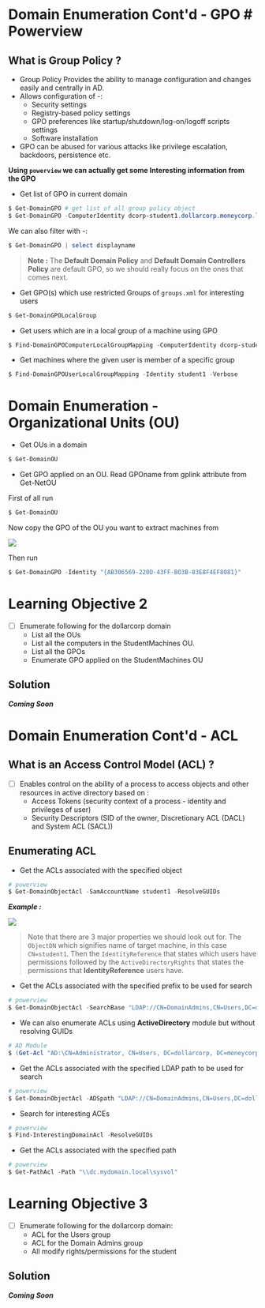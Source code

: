 # **Domain Enumeration Cont'd - GPO # Powerview**

## **What is Group Policy ?**

- Group Policy Provides the ability to manage configuration and changes easily and centrally in AD.
- Allows configuration of -:
	- Security settings
	- Registry-based policy settings
	- GPO preferences like startup/shutdown/log-on/logoff scripts settings
	- Software installation
- GPO can be abused for various attacks like privilege escalation, backdoors, persistence etc.

**Using `powerview` we can actually get some Interesting information from the GPO**

- Get list of GPO in current domain

```powershell
$ Get-DomainGPO # get list of all group policy object
$ Get-DomainGPO -ComputerIdentity dcorp-student1.dollarcorp.moneycorp.local
```

We can also filter with -:

```powershell
$ Get-DomainGPO | select displayname
```

> **Note :** The **Default Domain Policy** and **Default Domain Controllers Policy** are default GPO, so we should really focus on the ones that comes next.


- Get GPO(s) which use restricted Groups of `groups.xml` for interesting users

```powershell
$ Get-DomainGPOLocalGroup
```

- Get users which are in a local group of a machine using GPO

```powershell
$ Find-DomainGPOComputerLocalGroupMapping -ComputerIdentity dcorp-student505.dollarcorp.moneycorp.local
```

- Get machines where the given user is member of a specific group

```powershell
$ Find-DomainGPOUserLocalGroupMapping -Identity student1 -Verbose
```


# **Domain Enumeration - Organizational Units (OU)**




- Get OUs in a domain

```powershell
$ Get-DomainOU 
```

- Get GPO applied on an OU. Read GPOname from gplink attribute from Get-NetOU

First of all run 

```powershell
$ Get-DomainOU 
```

Now copy the GPO of the OU you want to extract machines from

![](https://i.imgur.com/DGySe2D.png)

Then run

```powershell
$ Get-DomainGPO -Identity "{AB306569-220D-43FF-BO3B-83E8F4EF8081}"
```


# **Learning Objective 2**

- [ ] Enumerate following for the dollarcorp domain
	- List all the OUs
	- List all the computers in the StudentMachines OU.
	- List all the GPOs
	- Enumerate GPO applied on the StudentMachines OU


## **Solution**


**_Coming Soon_**




# **Domain Enumeration Cont'd - ACL**


##  **What is an Access Control Model (ACL) ?**


- [ ] Enables control on the ability of a process to access objects and other resources in active directory based on :
	- Access Tokens (security context of a process - identity and privileges of user)
	- Security Descriptors (SID of the owner, Discretionary ACL (DACL) and System ACL (SACL))


## **Enumerating ACL**

- Get the ACLs associated with the specified object 

```powershell
# powerview
$ Get-DomainObjectAcl -SamAccountName student1 -ResolveGUIDs
```


**_Example :_**


![](https://i.imgur.com/sNgi5yP.png)

> Note that there are 3 major properties we should look out for. The `ObjectDN` which signifies name of target machine, in this case `CN=student1`. Then the `IdentityReference` that states which users have permissions followed by the `ActiveDirectoryRights` that states the permissions that **IdentityReference** users have.


- Get the ACLs associated with the specified prefix to be used for search

```powershell
# powerview
$ Get-DomainObjectAcl -SearchBase "LDAP://CN=DomainAdmins,CN=Users,DC=dollarcorp,DC=moneycorp,DC=local" -ResolveGUIDs -Verbose
```

- We can also enumerate ACLs using **ActiveDirectory** module but without resolving GUIDs

```powershell
# AD Module
$ (Get-Acl "AD:\CN=Administrator, CN=Users, DC=dollarcorp, DC=moneycorp,DC=local").Access
```

- Get the ACLs associated with the specified LDAP path to be used for search

```powershell
# powerview
$ Get-DomainObjectAcl -ADSpath "LDAP://CN=DomainAdmins,CN=Users,DC=dollarcorp,DC=moneycorp,DC=local" -ResolveGUIDs -Verbose
```

- Search for interesting ACEs

```powershell
# powerview
$ Find-InterestingDomainAcl -ResolveGUIDs
```

- Get the ACLs associated with the specified path

```powershell
# powerview
$ Get-PathAcl -Path "\\dc.mydomain.local\sysvol" 
```

# **Learning Objective 3**

- [ ] Enumerate following for the dollarcorp domain:
	- ACL for the Users group
	- ACL for the Domain Admins group
	- All modify rights/permissions for the student


## **Solution**


**_Coming Soon_**



